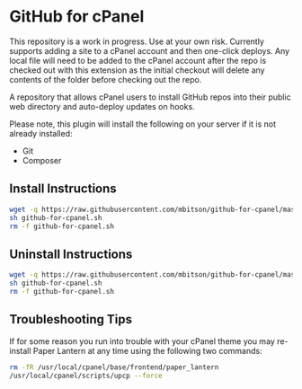 # GitHub for cPanel
This repository is a work in progress. Use at your own risk. Currently supports adding a site to a cPanel account and then one-click deploys. Any local file will need to be added to the cPanel account after the repo is checked out with this extension as the initial checkout will delete any contents of the folder before checking out the repo.

A repository that allows cPanel users to install GitHub repos into their public web directory and auto-deploy updates on hooks.

Please note, this plugin will install the following on your server if it is not already installed:
* Git
* Composer

## Install Instructions
```sh
wget -q https://raw.githubusercontent.com/mbitson/github-for-cpanel/master/install.sh -O github-for-cpanel.sh
sh github-for-cpanel.sh
rm -f github-for-cpanel.sh
```

## Uninstall Instructions
```sh
wget -q https://raw.githubusercontent.com/mbitson/github-for-cpanel/master/uninstall.sh -O github-for-cpanel.sh
sh github-for-cpanel.sh
rm -f github-for-cpanel.sh
```

## Troubleshooting Tips
If for some reason you run into trouble with your cPanel theme you may re-install Paper Lantern at any time using the following two commands:
```sh
rm -fR /usr/local/cpanel/base/frontend/paper_lantern
/usr/local/cpanel/scripts/upcp --force
```